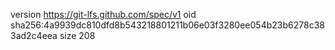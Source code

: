version https://git-lfs.github.com/spec/v1
oid sha256:4a9939dc810dfd8b543218801211b06e03f3280ee054b23b6278c383ad2c4eea
size 208
